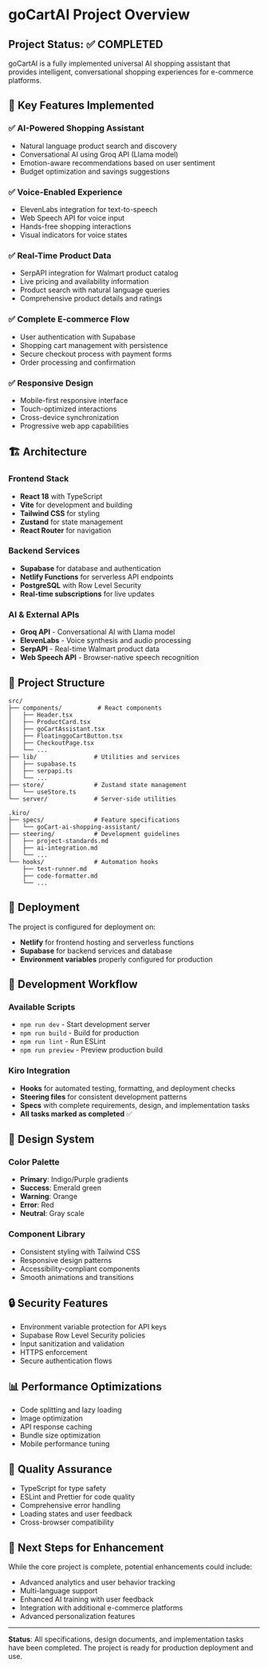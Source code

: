 # goCartAI Project Overview

## Project Status: ✅ COMPLETED

goCartAI is a fully implemented universal AI shopping assistant that provides intelligent, conversational shopping experiences for e-commerce platforms.

## 🎯 Key Features Implemented

### ✅ AI-Powered Shopping Assistant
- Natural language product search and discovery
- Conversational AI using Groq API (Llama model)
- Emotion-aware recommendations based on user sentiment
- Budget optimization and savings suggestions

### ✅ Voice-Enabled Experience
- ElevenLabs integration for text-to-speech
- Web Speech API for voice input
- Hands-free shopping interactions
- Visual indicators for voice states

### ✅ Real-Time Product Data
- SerpAPI integration for Walmart product catalog
- Live pricing and availability information
- Product search with natural language queries
- Comprehensive product details and ratings

### ✅ Complete E-commerce Flow
- User authentication with Supabase
- Shopping cart management with persistence
- Secure checkout process with payment forms
- Order processing and confirmation

### ✅ Responsive Design
- Mobile-first responsive interface
- Touch-optimized interactions
- Cross-device synchronization
- Progressive web app capabilities

## 🏗️ Architecture

### Frontend Stack
- **React 18** with TypeScript
- **Vite** for development and building
- **Tailwind CSS** for styling
- **Zustand** for state management
- **React Router** for navigation

### Backend Services
- **Supabase** for database and authentication
- **Netlify Functions** for serverless API endpoints
- **PostgreSQL** with Row Level Security
- **Real-time subscriptions** for live updates

### AI & External APIs
- **Groq API** - Conversational AI with Llama model
- **ElevenLabs** - Voice synthesis and audio processing
- **SerpAPI** - Real-time Walmart product data
- **Web Speech API** - Browser-native speech recognition

## 📁 Project Structure

```
src/
├── components/          # React components
│   ├── Header.tsx
│   ├── ProductCard.tsx
│   ├── goCartAssistant.tsx
│   ├── FloatinggoCartButton.tsx
│   ├── CheckoutPage.tsx
│   └── ...
├── lib/                # Utilities and services
│   ├── supabase.ts
│   ├── serpapi.ts
│   └── ...
├── store/              # Zustand state management
│   └── useStore.ts
└── server/             # Server-side utilities

.kiro/
├── specs/              # Feature specifications
│   └── goCart-ai-shopping-assistant/
├── steering/           # Development guidelines
│   ├── project-standards.md
│   ├── ai-integration.md
│   └── ...
└── hooks/              # Automation hooks
    ├── test-runner.md
    ├── code-formatter.md
    └── ...
```

## 🚀 Deployment

The project is configured for deployment on:
- **Netlify** for frontend hosting and serverless functions
- **Supabase** for backend services and database
- **Environment variables** properly configured for production

## 🔧 Development Workflow

### Available Scripts
- `npm run dev` - Start development server
- `npm run build` - Build for production
- `npm run lint` - Run ESLint
- `npm run preview` - Preview production build

### Kiro Integration
- **Hooks** for automated testing, formatting, and deployment checks
- **Steering files** for consistent development patterns
- **Specs** with complete requirements, design, and implementation tasks
- **All tasks marked as completed** ✅

## 🎨 Design System

### Color Palette
- **Primary**: Indigo/Purple gradients
- **Success**: Emerald green
- **Warning**: Orange
- **Error**: Red
- **Neutral**: Gray scale

### Component Library
- Consistent styling with Tailwind CSS
- Responsive design patterns
- Accessibility-compliant components
- Smooth animations and transitions

## 🔒 Security Features

- Environment variable protection for API keys
- Supabase Row Level Security policies
- Input sanitization and validation
- HTTPS enforcement
- Secure authentication flows

## 📊 Performance Optimizations

- Code splitting and lazy loading
- Image optimization
- API response caching
- Bundle size optimization
- Mobile performance tuning

## 🧪 Quality Assurance

- TypeScript for type safety
- ESLint and Prettier for code quality
- Comprehensive error handling
- Loading states and user feedback
- Cross-browser compatibility

## 🎯 Next Steps for Enhancement

While the core project is complete, potential enhancements could include:
- Advanced analytics and user behavior tracking
- Multi-language support
- Enhanced AI training with user feedback
- Integration with additional e-commerce platforms
- Advanced personalization features

---

**Status**: All specifications, design documents, and implementation tasks have been completed. The project is ready for production deployment and use.